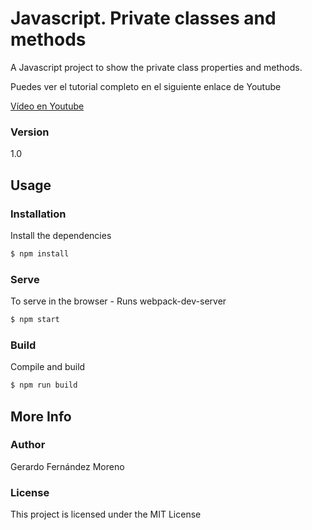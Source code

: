 # Javascript. Private classes and methods

A Javascript project to show the private class properties and methods.

Puedes ver el tutorial completo en el siguiente enlace de Youtube

[Vídeo en Youtube](https://youtu.be/yyuidSh4R-Y)

### Version
1.0

## Usage

### Installation

Install the dependencies

```sh
$ npm install
```

### Serve
To serve in the browser  - Runs webpack-dev-server

```sh
$ npm start
```

### Build
Compile and build

```sh
$ npm run build
```

## More Info

### Author

Gerardo Fernández Moreno

### License

This project is licensed under the MIT License